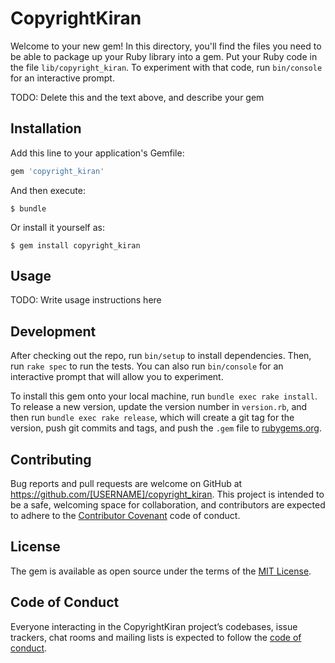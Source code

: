# CopyrightKiran

Welcome to your new gem! In this directory, you'll find the files you need to be able to package up your Ruby library into a gem. Put your Ruby code in the file `lib/copyright_kiran`. To experiment with that code, run `bin/console` for an interactive prompt.

TODO: Delete this and the text above, and describe your gem

## Installation

Add this line to your application's Gemfile:

```ruby
gem 'copyright_kiran'
```

And then execute:

    $ bundle

Or install it yourself as:

    $ gem install copyright_kiran

## Usage

TODO: Write usage instructions here

## Development

After checking out the repo, run `bin/setup` to install dependencies. Then, run `rake spec` to run the tests. You can also run `bin/console` for an interactive prompt that will allow you to experiment.

To install this gem onto your local machine, run `bundle exec rake install`. To release a new version, update the version number in `version.rb`, and then run `bundle exec rake release`, which will create a git tag for the version, push git commits and tags, and push the `.gem` file to [rubygems.org](https://rubygems.org).

## Contributing

Bug reports and pull requests are welcome on GitHub at https://github.com/[USERNAME]/copyright_kiran. This project is intended to be a safe, welcoming space for collaboration, and contributors are expected to adhere to the [Contributor Covenant](http://contributor-covenant.org) code of conduct.

## License

The gem is available as open source under the terms of the [MIT License](http://opensource.org/licenses/MIT).

## Code of Conduct

Everyone interacting in the CopyrightKiran project’s codebases, issue trackers, chat rooms and mailing lists is expected to follow the [code of conduct](https://github.com/[USERNAME]/copyright_kiran/blob/master/CODE_OF_CONDUCT.md).
